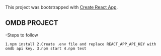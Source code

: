 This project was bootstrapped with [Create React App](https://github.com/facebook/create-react-app).

## OMDB PROJECT

-Steps to follow

   `1.npm install
    2.Create .env file and replace REACT_APP_API_KEY with omdb api key.
    3.npm start
    4.npm test`  

